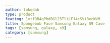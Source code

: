 ```yaml
---
author: tokodab
type: product
featimg: 1vtfDB4qPhdBGl23TliLFJ4cSVi8ecWVM
title: Spongebob Face Samsung Galaxy S9 Case
tags: [samsung, galaxy, s9]
category: [samsung]
---
```

